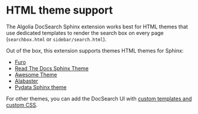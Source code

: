 # HTML theme support

The Algolia DocSearch Sphinx extension works best for HTML themes that use dedicated templates to render the search box on every page
(`searchbox.html` or `sidebar/search.html`).

Out of the box, this extension supports themes HTML themes for Sphinx:

- [Furo](https://pradyunsg.me/furo/)
- [Read The Docs Sphinx Theme](https://sphinx-rtd-theme.readthedocs.io/en/stable/)
- [Awesome Theme](https://sphinxawesome.xyz/)
- [Alabaster](https://alabaster.readthedocs.io/en/latest/)
- [Pydata Sphinx theme](https://pydata-sphinx-theme.readthedocs.io/en/stable/)

For other themes, you can add the DocSearch UI with [custom templates and custom CSS](/customization.md).
